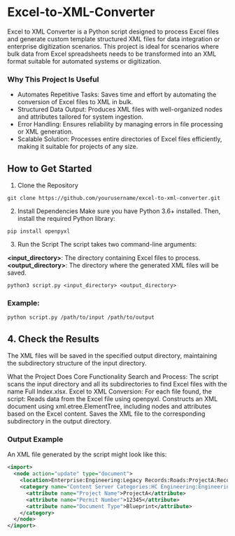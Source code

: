 # Excel-to-XML-Converter
Excel to XML Converter is a Python script designed to process Excel files and generate custom template structured XML files for data integration or enterprise digitization scenarios. This project is ideal for scenarios where bulk data from Excel spreadsheets needs to be transformed into an XML format suitable for automated systems or digitization.

### Why This Project Is Useful
- Automates Repetitive Tasks: Saves time and effort by automating the conversion of Excel files to XML in bulk.
- Structured Data Output: Produces XML files with well-organized nodes and attributes tailored for system ingestion.
- Error Handling: Ensures reliability by managing errors in file processing or XML generation.
- Scalable Solution: Processes entire directories of Excel files efficiently, making it suitable for projects of any size.
## How to Get Started
1. Clone the Repository
```
git clone https://github.com/yourusername/excel-to-xml-converter.git
```    
2. Install Dependencies
Make sure you have Python 3.6+ installed. Then, install the required Python library:
```
pip install openpyxl
```  
3. Run the Script
The script takes two command-line arguments:

**<input_directory>**: The directory containing Excel files to process.\
**<output_directory>**: The directory where the generated XML files will be saved.
```
python3 script.py <input_directory> <output_directory>
```
### Example:
```
python script.py /path/to/input /path/to/output
```
## 4. Check the Results
The XML files will be saved in the specified output directory, maintaining the subdirectory structure of the input directory.

What the Project Does
Core Functionality
Search and Process: The script scans the input directory and all its subdirectories to find Excel files with the name Full Index.xlsx.
Excel to XML Conversion: For each file found, the script:
Reads data from the Excel file using openpyxl.
Constructs an XML document using xml.etree.ElementTree, including nodes and attributes based on the Excel content.
Saves the XML file to the corresponding subdirectory in the output directory. 
### Output Example 
An XML file generated by the script might look like this:
```XML
<import>  
  <node action="update" type="document">  
    <location>Enterprise:Engineering:Legacy Records:Roads:ProjectA:Record001</location>  
    <category name="Content Server Categories:HC Engineering:Engineering Legacy Records">  
      <attribute name="Project Name">ProjectA</attribute>  
      <attribute name="Permit Number">12345</attribute>  
      <attribute name="Document Type">Blueprint</attribute>  
    </category>  
  </node>  
</import>  
```
